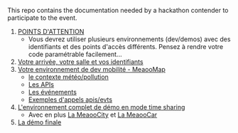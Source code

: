 This repo contains the documentation needed by a hackathon contender to participate to the event.

1. [POINTS D'ATTENTION](attention.md)
    - Vous devrez utiliser plusieurs environnements (dev/demos) avec des identifiants et des points d'accès différents. Pensez  à rendre votre code paramétrable facilement...
1. [Votre arrivée, votre salle et vos identifiants](startup.md)
1. [Votre environnement de dev mobilité - MeaooMap](map.md)
    - [le contexte météo/pollution](context.md)
    - [Les APIs](api.md)
    - [Les événements](events.md)
    - [Exemples d'appels apis/evts](samples.md)
1. [L'environnement complet de démo en mode time sharing](demo.md)
    - Avec en plus [La MeaooCity](city.md) et [La MeaooCar](car.md)
1. [La démo finale](demofinale.md)
